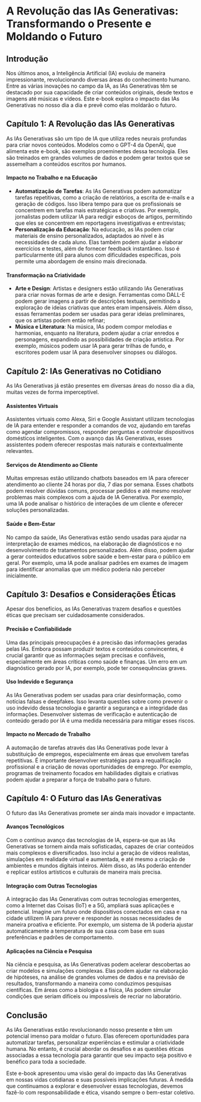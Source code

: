 # A Revolução das IAs Generativas: Transformando o Presente e Moldando o Futuro

## Introdução

Nos últimos anos, a Inteligência Artificial (IA) evoluiu de maneira impressionante, revolucionando diversas áreas do conhecimento humano. Entre as várias inovações no campo da IA, as IAs Generativas têm se destacado por sua capacidade de criar conteúdos originais, desde textos e imagens até músicas e vídeos. Este e-book explora o impacto das IAs Generativas no nosso dia a dia e prevê como elas moldarão o futuro.


## Capítulo 1: A Revolução das IAs Generativas

As IAs Generativas são um tipo de IA que utiliza redes neurais profundas para criar novos conteúdos. Modelos como o GPT-4 da OpenAI, que alimenta este e-book, são exemplos proeminentes dessa tecnologia. Eles são treinados em grandes volumes de dados e podem gerar textos que se assemelham a conteúdos escritos por humanos.

#### Impacto no Trabalho e na Educação
- **Automatização de Tarefas**: As IAs Generativas podem automatizar tarefas repetitivas, como a criação de relatórios, a escrita de e-mails e a geração de códigos. Isso libera tempo para que os profissionais se concentrem em tarefas mais estratégicas e criativas. Por exemplo, jornalistas podem utilizar IA para redigir esboços de artigos, permitindo que eles se concentrem em reportagens investigativas e entrevistas;
- **Personalização da Educação**: Na educação, as IAs podem criar materiais de ensino personalizados, adaptados ao nível e às necessidades de cada aluno. Elas também podem ajudar a elaborar exercícios e testes, além de fornecer feedback instantâneo. Isso é particularmente útil para alunos com dificuldades específicas, pois permite uma abordagem de ensino mais direcionada.

#### Transformação na Criatividade
- **Arte e Design**: Artistas e designers estão utilizando IAs Generativas para criar novas formas de arte e design. Ferramentas como DALL-E podem gerar imagens a partir de descrições textuais, permitindo a exploração de ideias criativas que antes eram impensáveis. Além disso, essas ferramentas podem ser usadas para gerar ideias preliminares, que os artistas podem então refinar;
- **Música e Literatura**: Na música, IAs podem compor melodias e harmonias, enquanto na literatura, podem ajudar a criar enredos e personagens, expandindo as possibilidades de criação artística. Por exemplo, músicos podem usar IA para gerar trilhas de fundo, e escritores podem usar IA para desenvolver sinopses ou diálogos.


## Capítulo 2: IAs Generativas no Cotidiano

As IAs Generativas já estão presentes em diversas áreas do nosso dia a dia, muitas vezes de forma imperceptível.

#### Assistentes Virtuais
Assistentes virtuais como Alexa, Siri e Google Assistant utilizam tecnologias de IA para entender e responder a comandos de voz, ajudando em tarefas como agendar compromissos, responder perguntas e controlar dispositivos domésticos inteligentes. Com o avanço das IAs Generativas, esses assistentes podem oferecer respostas mais naturais e contextualmente relevantes.

#### Serviços de Atendimento ao Cliente
Muitas empresas estão utilizando chatbots baseados em IA para oferecer atendimento ao cliente 24 horas por dia, 7 dias por semana. Esses chatbots podem resolver dúvidas comuns, processar pedidos e até mesmo resolver problemas mais complexos com a ajuda de IA Generativa. Por exemplo, uma IA pode analisar o histórico de interações de um cliente e oferecer soluções personalizadas.

#### Saúde e Bem-Estar
No campo da saúde, IAs Generativas estão sendo usadas para ajudar na interpretação de exames médicos, na elaboração de diagnósticos e no desenvolvimento de tratamentos personalizados. Além disso, podem ajudar a gerar conteúdos educativos sobre saúde e bem-estar para o público em geral. Por exemplo, uma IA pode analisar padrões em exames de imagem para identificar anomalias que um médico poderia não perceber inicialmente.


## Capítulo 3: Desafios e Considerações Éticas

Apesar dos benefícios, as IAs Generativas trazem desafios e questões éticas que precisam ser cuidadosamente considerados.

#### Precisão e Confiabilidade
Uma das principais preocupações é a precisão das informações geradas pelas IAs. Embora possam produzir textos e conteúdos convincentes, é crucial garantir que as informações sejam precisas e confiáveis, especialmente em áreas críticas como saúde e finanças. Um erro em um diagnóstico gerado por IA, por exemplo, pode ter consequências graves.

#### Uso Indevido e Segurança
As IAs Generativas podem ser usadas para criar desinformação, como notícias falsas e deepfakes. Isso levanta questões sobre como prevenir o uso indevido dessa tecnologia e garantir a segurança e a integridade das informações. Desenvolver sistemas de verificação e autenticação de conteúdo gerado por IA é uma medida necessária para mitigar esses riscos.

#### Impacto no Mercado de Trabalho
A automação de tarefas através das IAs Generativas pode levar à substituição de empregos, especialmente em áreas que envolvem tarefas repetitivas. É importante desenvolver estratégias para a requalificação profissional e a criação de novas oportunidades de emprego. Por exemplo, programas de treinamento focados em habilidades digitais e criativas podem ajudar a preparar a força de trabalho para o futuro.


## Capítulo 4: O Futuro das IAs Generativas

O futuro das IAs Generativas promete ser ainda mais inovador e impactante.

#### Avanços Tecnológicos
Com o contínuo avanço das tecnologias de IA, espera-se que as IAs Generativas se tornem ainda mais sofisticadas, capazes de criar conteúdos mais complexos e diversificados. Isso inclui a geração de vídeos realistas, simulações em realidade virtual e aumentada, e até mesmo a criação de ambientes e mundos digitais inteiros. Além disso, as IAs poderão entender e replicar estilos artísticos e culturais de maneira mais precisa.

#### Integração com Outras Tecnologias
A integração das IAs Generativas com outras tecnologias emergentes, como a Internet das Coisas (IoT) e a 5G, ampliará suas aplicações e potencial. Imagine um futuro onde dispositivos conectados em casa e na cidade utilizem IA para prever e responder às nossas necessidades de maneira proativa e eficiente. Por exemplo, um sistema de IA poderia ajustar automaticamente a temperatura de sua casa com base em suas preferências e padrões de comportamento.

#### Aplicações na Ciência e Pesquisa
Na ciência e pesquisa, as IAs Generativas podem acelerar descobertas ao criar modelos e simulações complexas. Elas podem ajudar na elaboração de hipóteses, na análise de grandes volumes de dados e na previsão de resultados, transformando a maneira como conduzimos pesquisas científicas. Em áreas como a biologia e a física, IAs podem simular condições que seriam difíceis ou impossíveis de recriar no laboratório.


## Conclusão

As IAs Generativas estão revolucionando nosso presente e têm um potencial imenso para moldar o futuro. Elas oferecem oportunidades para automatizar tarefas, personalizar experiências e estimular a criatividade humana. No entanto, é crucial abordar os desafios e as questões éticas associadas a essa tecnologia para garantir que seu impacto seja positivo e benéfico para toda a sociedade.

Este e-book apresentou uma visão geral do impacto das IAs Generativas em nossas vidas cotidianas e suas possíveis implicações futuras. À medida que continuamos a explorar e desenvolver essas tecnologias, devemos fazê-lo com responsabilidade e ética, visando sempre o bem-estar coletivo.


